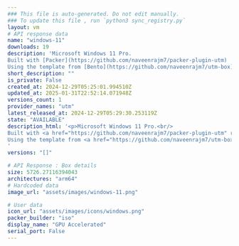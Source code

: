 ```yaml
---
### This file is auto-generated. Do not edit manually.
### To update this file , run `python3 sync_registry.py`
layout: vm
# API response data
name: "windows-11"
downloads: 19
description: 'Microsoft Windows 11 Pro.
Built with [Packer](https://github.com/naveenrajm7/packer-plugin-utm)
Using the template from [Bento](https://github.com/naveenrajm7/utm-box)'
short_description: ""
is_private: False
created_at: 2024-12-29T05:25:01.994510Z
updated_at: 2025-01-31T22:52:14.071948Z
versions_count: 1
provider_names: "utm"
latest_released_at: 2024-12-29T05:29:30.253119Z
state: "AVAILABLE"
description_html: '<p>Microsoft Windows 11 Pro.<br/>
Built with <a href="https://github.com/naveenrajm7/packer-plugin-utm" rel="nofollow">Packer</a><br/>
Using the template from <a href="https://github.com/naveenrajm7/utm-box" rel="nofollow">Bento</a></p>
'
versions: "[]"

# API Response : Box details
size: 5726.27116394043
architectures: "arm64"
# Hardcoded data
image_url: "assets/images/windows-11.png"

# User data
icon_url: "assets/images/icons/windows.png"
packer_builder: "iso"
display_name: "GPU Accelerated"
serial_port: False
---
```

